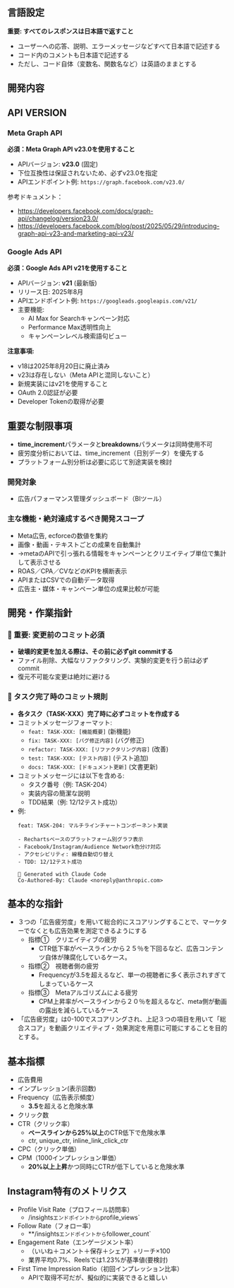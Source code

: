 ## 言語設定
**重要: すべてのレスポンスは日本語で返すこと**
- ユーザーへの応答、説明、エラーメッセージなどすべて日本語で記述する
- コード内のコメントも日本語で記述する
- ただし、コード自体（変数名、関数名など）は英語のままとする

## 開発内容

## API VERSION

### Meta Graph API
**必須：Meta Graph API v23.0を使用すること**

- APIバージョン: **v23.0** (固定)
- 下位互換性は保証されないため、必ずv23.0を指定
- APIエンドポイント例: `https://graph.facebook.com/v23.0/`

参考ドキュメント：
- https://developers.facebook.com/docs/graph-api/changelog/version23.0/
- https://developers.facebook.com/blog/post/2025/05/29/introducing-graph-api-v23-and-marketing-api-v23/

### Google Ads API
**必須：Google Ads API v21を使用すること**

- APIバージョン: **v21** (最新版)
- リリース日: 2025年8月
- APIエンドポイント例: `https://googleads.googleapis.com/v21/`
- 主要機能:
  - AI Max for Searchキャンペーン対応
  - Performance Max透明性向上
  - キャンペーンレベル検索語句ビュー

**注意事項:**
- v18は2025年8月20日に廃止済み
- v23は存在しない（Meta APIと混同しないこと）
- 新規実装にはv21を使用すること
- OAuth 2.0認証が必要
- Developer Tokenの取得が必要

## 重要な制限事項
- **time_increment**パラメータと**breakdowns**パラメータは同時使用不可
- 疲労度分析においては、time_increment（日別データ）を優先する
- プラットフォーム別分析は必要に応じて別途実装を検討

### 開発対象
- 広告パフォーマンス管理ダッシュボード（BIツール）

### 主な機能・絶対達成するべき開発スコープ
- Meta広告, ecforceの数値を集約
- 画像・動画・テキストごとの成果を自動集計
- →metaのAPIで引っ張れる情報をキャンペーンとクリエイティブ単位で集計して表示させる
- ROAS／CPA／CVなどのKPIを横断表示
- APIまたはCSVでの自動データ取得
- 広告主・媒体・キャンペーン単位の成果比較が可能

## 開発・作業指針

### 🚨 重要: 変更前のコミット必須
- **破壊的変更を加える際は、その前に必ずgit commitする**
- ファイル削除、大幅なリファクタリング、実験的変更を行う前は必ずcommit
- 復元不可能な変更は絶対に避ける

### 📝 タスク完了時のコミット規則
- **各タスク（TASK-XXX）完了時に必ずコミットを作成する**
- コミットメッセージフォーマット:
  - `feat: TASK-XXX: [機能概要]` (新機能)
  - `fix: TASK-XXX: [バグ修正内容]` (バグ修正)
  - `refactor: TASK-XXX: [リファクタリング内容]` (改善)
  - `test: TASK-XXX: [テスト内容]` (テスト追加)
  - `docs: TASK-XXX: [ドキュメント更新]` (文書更新)
- コミットメッセージには以下を含める:
  - タスク番号（例: TASK-204）
  - 実装内容の簡潔な説明
  - TDD結果（例: 12/12テスト成功）
- 例:
  ```
  feat: TASK-204: マルチラインチャートコンポーネント実装
  
  - Rechartsベースのプラットフォーム別グラフ表示
  - Facebook/Instagram/Audience Network色分け対応
  - アクセシビリティ: 線種自動切り替え
  - TDD: 12/12テスト成功
  
  🤖 Generated with Claude Code
  Co-Authored-By: Claude <noreply@anthropic.com>
  ```

## 基本的な指針

- ３つの「広告疲労度」を用いて総合的にスコアリングすることで、マーケターでなくとも広告効果を測定できるようにする
	- 指標①　クリエイティブの疲労
		- CTR低下率がベースラインから２５％を下回るなど、広告コンテンツ自体が陳腐化しているケース。
	- 指標②　視聴者側の疲労　
		- Frequencyが3.5を超えるなど、単一の視聴者に多く表示されすぎてしまっているケース
	- 指標③　Metaアルゴリズムによる疲労
		- CPM上昇率がベースラインから２０％を超えるなど、meta側が動画の露出を減らしているケース
- 「広告疲労度」は0-100でスコアリングされ、上記３つの項目を用いて「総合スコア」を動画クリエイティブ・効果測定を用意に可能にすることを目的とする。

## 基本指標

- 広告費用
- インプレッション(表示回数)
- Frequency（広告表示頻度）
	- **3.5**を超えると危険水準
- クリック数
- CTR（クリック率）
	- **ベースラインから25%以上**のCTR低下で危険水準
	- ctr, unique_ctr, inline_link_click_ctr
- CPC（クリック単価）
- CPM（1000インプレッション単価）
	- **20%以上上昇**かつ同時にCTRが低下していると危険水準

## Instagram特有のメトリクス

- Profile Visit Rate（プロフィール訪問率）
	- /insights`エンドポイントから`profile_views`
- Follow Rate（フォロー率）
	- **/insights`エンドポイントから`follower_count`
- Engagement Rate（エンゲージメント率）
	- （いいね＋コメント＋保存＋シェア）÷リーチ×100
	- 業界平均0.7%、Reelsでは1.23%が基準値(要検討)
- First Time Impression Ratio（初回インプレッション比率）
	- APIで取得不可だが、擬似的に実装できると嬉しい